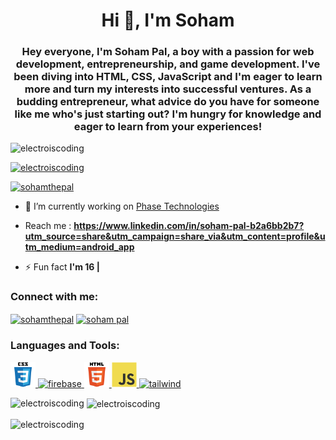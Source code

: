 <h1 align="center">Hi 👋, I'm Soham</h1>
<h3 align="center">Hey everyone, I'm Soham Pal, a boy with a passion for web development, entrepreneurship, and game development. I've been diving into HTML, CSS, JavaScript and I'm eager to learn more and turn my interests into successful ventures. As a budding entrepreneur, what advice do you have for someone like me who's just starting out? I'm hungry for knowledge and eager to learn from your experiences!</h3>

<p align="left"> <img src="https://komarev.com/ghpvc/?username=electroiscoding&label=Profile%20views&color=0e75b6&style=flat" alt="electroiscoding" /> </p>

<p align="left"> <a href="https://github.com/ryo-ma/github-profile-trophy"><img src="https://github-profile-trophy.vercel.app/?username=electroiscoding" alt="electroiscoding" /></a> </p>

<p align="left"> <a href="https://twitter.com/sohamthepal" target="blank"><img src="https://img.shields.io/twitter/follow/sohamthepal?logo=twitter&style=for-the-badge" alt="sohamthepal" /></a> </p>

- 🔭 I’m currently working on [Phase Technologies](phasetech.netlify.app)

- Reach me : **https://www.linkedin.com/in/soham-pal-b2a6bb2b7?utm_source=share&utm_campaign=share_via&utm_content=profile&utm_medium=android_app**

- ⚡ Fun fact **I'm 16 |**

<h3 align="left">Connect with me:</h3>
<p align="left">
<a href="https://twitter.com/sohamthepal" target="blank"><img align="center" src="https://raw.githubusercontent.com/rahuldkjain/github-profile-readme-generator/master/src/images/icons/Social/twitter.svg" alt="sohamthepal" height="30" width="40" /></a>
<a href="https://linkedin.com/in/soham pal" target="blank"><img align="center" src="https://raw.githubusercontent.com/rahuldkjain/github-profile-readme-generator/master/src/images/icons/Social/linked-in-alt.svg" alt="soham pal" height="30" width="40" /></a>
</p>

<h3 align="left">Languages and Tools:</h3>
<p align="left"> <a href="https://www.w3schools.com/css/" target="_blank" rel="noreferrer"> <img src="https://raw.githubusercontent.com/devicons/devicon/master/icons/css3/css3-original-wordmark.svg" alt="css3" width="40" height="40"/> </a> <a href="https://firebase.google.com/" target="_blank" rel="noreferrer"> <img src="https://www.vectorlogo.zone/logos/firebase/firebase-icon.svg" alt="firebase" width="40" height="40"/> </a> <a href="https://www.w3.org/html/" target="_blank" rel="noreferrer"> <img src="https://raw.githubusercontent.com/devicons/devicon/master/icons/html5/html5-original-wordmark.svg" alt="html5" width="40" height="40"/> </a> <a href="https://developer.mozilla.org/en-US/docs/Web/JavaScript" target="_blank" rel="noreferrer"> <img src="https://raw.githubusercontent.com/devicons/devicon/master/icons/javascript/javascript-original.svg" alt="javascript" width="40" height="40"/> </a> <a href="https://tailwindcss.com/" target="_blank" rel="noreferrer"> <img src="https://www.vectorlogo.zone/logos/tailwindcss/tailwindcss-icon.svg" alt="tailwind" width="40" height="40"/> </a> </p>

<p><img align="left" src="https://github-readme-stats.vercel.app/api/top-langs?username=electroiscoding&show_icons=true&locale=en&layout=compact" alt="electroiscoding" /></p>

<p>&nbsp;<img align="center" src="https://github-readme-stats.vercel.app/api?username=electroiscoding&show_icons=true&locale=en" alt="electroiscoding" /></p>

<p><img align="center" src="https://github-readme-streak-stats.herokuapp.com/?user=electroiscoding&" alt="electroiscoding" /></p>
